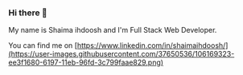 ### Hi there 👋
 My name is Shaima ihdoosh and I'm Full Stack Web Developer.

 You can find me on [https://www.linkedin.com/in/shaimaihdoosh/](https://user-images.githubusercontent.com/37650536/106169323-ee3f1680-6197-11eb-96fd-3c799faae829.png)
